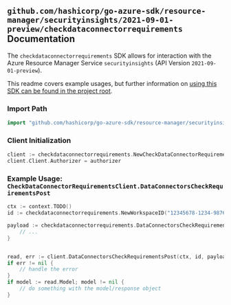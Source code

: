 
## `github.com/hashicorp/go-azure-sdk/resource-manager/securityinsights/2021-09-01-preview/checkdataconnectorrequirements` Documentation

The `checkdataconnectorrequirements` SDK allows for interaction with the Azure Resource Manager Service `securityinsights` (API Version `2021-09-01-preview`).

This readme covers example usages, but further information on [using this SDK can be found in the project root](https://github.com/hashicorp/go-azure-sdk/tree/main/docs).

### Import Path

```go
import "github.com/hashicorp/go-azure-sdk/resource-manager/securityinsights/2021-09-01-preview/checkdataconnectorrequirements"
```


### Client Initialization

```go
client := checkdataconnectorrequirements.NewCheckDataConnectorRequirementsClientWithBaseURI("https://management.azure.com")
client.Client.Authorizer = authorizer
```


### Example Usage: `CheckDataConnectorRequirementsClient.DataConnectorsCheckRequirementsPost`

```go
ctx := context.TODO()
id := checkdataconnectorrequirements.NewWorkspaceID("12345678-1234-9876-4563-123456789012", "example-resource-group", "workspaceValue")

payload := checkdataconnectorrequirements.DataConnectorsCheckRequirements{
	// ...
}


read, err := client.DataConnectorsCheckRequirementsPost(ctx, id, payload)
if err != nil {
	// handle the error
}
if model := read.Model; model != nil {
	// do something with the model/response object
}
```
